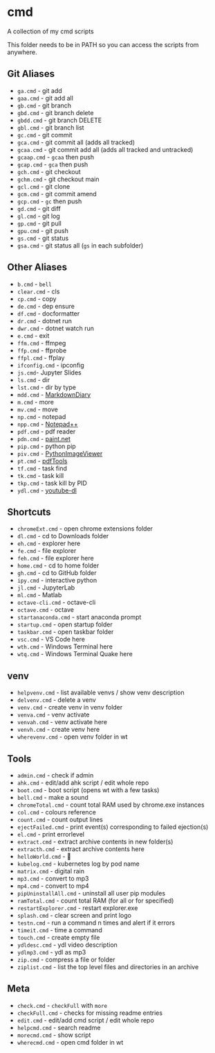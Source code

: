 # cmd

A collection of my cmd scripts

This folder needs to be in PATH so you can access the scripts from anywhere.

## Git Aliases

- `ga.cmd` - git add
- `gaa.cmd` - git add all
- `gb.cmd` - git branch
- `gbd.cmd` - git branch delete
- `gbdd.cmd` - git branch DELETE
- `gbl.cmd` - git branch list
- `gc.cmd` - git commit
- `gca.cmd` - git commit all (adds all tracked)
- `gcaa.cmd` - git commit add all (adds all tracked and untracked)
- `gcaap.cmd` - `gcaa` then push
- `gcap.cmd` - `gca` then push
- `gch.cmd` - git checkout
- `gchm.cmd` - git checkout main
- `gcl.cmd` - git clone
- `gcm.cmd` - git commit amend
- `gcp.cmd` - `gc` then push
- `gd.cmd` - git diff
- `gl.cmd` - git log
- `gp.cmd` - git pull
- `gpu.cmd` - git push
- `gs.cmd` - git status
- `gsa.cmd` - git status all (`gs` in each subfolder)

## Other Aliases

- `b.cmd` - `bell`
- `clear.cmd` - cls
- `cp.cmd` - copy
- `de.cmd` - dep ensure
- `df.cmd` - docformatter
- `dr.cmd` - dotnet run
- `dwr.cmd` - dotnet watch run
- `e.cmd` - exit
- `ffm.cmd` - ffmpeg
- `ffp.cmd` - ffprobe
- `ffpl.cmd` - ffplay
- `ifconfig.cmd` - ipconfig
- `js.cmd`-  Jupyter Slides
- `ls.cmd` - dir
- `lst.cmd` - dir by type
- `mdd.cmd` - [MarkdownDiary](https://github.com/skarfie123/MarkdownDiary)
- `m.cmd` - more
- `mv.cmd` - move
- `np.cmd` - notepad
- `npp.cmd` - [Notepad++](https://notepad-plus-plus.org/)
- `pdf.cmd` - pdf reader
- `pdn.cmd` - [paint.net](https://www.getpaint.net/)
- `pip.cmd` - python pip
- `piv.cmd` - [PythonImageViewer](https://github.com/skarfie123/PythonImageViewer)
- `pt.cmd` - [pdfTools](https://github.com/skarfie123/pdfTools)
- `tf.cmd` - task find
- `tk.cmd` - task kill
- `tkp.cmd` - task kill by PID
- `ydl.cmd` - [youtube-dl](https://github.com/ytdl-org/youtube-dl)

## Shortcuts

- `chromeExt.cmd` - open chrome extensions folder
- `dl.cmd` - cd to Downloads folder
- `eh.cmd` - explorer here
- `fe.cmd` - file explorer
- `feh.cmd` - file explorer here
- `home.cmd` - cd to home folder
- `gh.cmd` - cd to GitHub folder
- `ipy.cmd` - interactive python
- `jl.cmd` - JupyterLab
- `ml.cmd` - Matlab
- `octave-cli.cmd` - octave-cli
- `octave.cmd` - octave
- `startanaconda.cmd` - start anaconda prompt
- `startup.cmd` - open startup folder
- `taskbar.cmd` - open taskbar folder
- `vsc.cmd` - VS Code here
- `wth.cmd` - Windows Terminal here
- `wtq.cmd` - Windows Terminal Quake here

## venv

- `helpvenv.cmd` - list available venvs / show venv description
- `delvenv.cmd` - delete a venv
- `venv.cmd` - create venv in venv folder
- `venva.cmd` - venv activate
- `venvah.cmd` - venv activate here
- `venvh.cmd` - create venv here
- `wherevenv.cmd` - open venv folder in wt

## Tools

- `admin.cmd` - check if admin
- `ahk.cmd` - edit/add ahk script / edit whole repo
- `boot.cmd` - boot script (opens wt with a few tasks)
- `bell.cmd` - make a sound
- `chromeTotal.cmd` - count total RAM used by chrome.exe instances
- `col.cmd` - colours reference
- `count.cmd` - count output lines
- `ejectFailed.cmd` - print event(s) corresponding to failed ejection(s)
- `el.cmd` - print errorlevel
- `extract.cmd` - extract archive contents in new folder(s)
- `extracth.cmd` - extract archive contents here
- `helloWorld.cmd` - 👋
- `kubelog.cmd` - kubernetes log by pod name
- `matrix.cmd` - digital rain
- `mp3.cmd` - convert to mp3
- `mp4.cmd` - convert to mp4
- `pipUninstallAll.cmd` - uninstall all user pip modules
- `ramTotal.cmd` - count total RAM (for all or for specified)
- `restartExplorer.cmd` - restart explorer.exe
- `splash.cmd` - clear screen and print logo
- `testn.cmd` - run a command n times and alert if it errors
- `timeit.cmd` - time a command
- `touch.cmd` - create empty file
- `ydldesc.cmd` - ydl video description
- `ydlmp3.cmd` - ydl as mp3
- `zip.cmd` - compress a file or folder
- `ziplist.cmd` - list the top level files and directories in an archive

## Meta

- `check.cmd` - `checkFull` with `more`
- `checkFull.cmd` - checks for missing readme entries
- `edit.cmd` - edit/add cmd script / edit whole repo
- `helpcmd.cmd` - search readme
- `morecmd.cmd` - show script
- `wherecmd.cmd` - open cmd folder in wt
